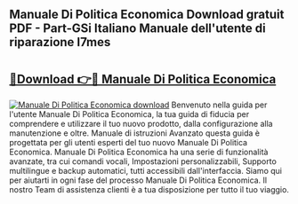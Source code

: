 ## Manuale Di Politica Economica Download gratuit PDF - Part-GSi Italiano Manuale dell'utente di riparazione I7mes

# <h2><a href="http://dfb0kl.blite.top/?on=Manuale+Di+Politica+Economica">🔗Download 👉🔴 Manuale Di Politica Economica</a></h2>

[![Manuale Di Politica Economica download](https://i.imgur.com/lujVjoI.png)](http://dfb0kl.blite.top/?on=Manuale+Di+Politica+Economica)
Benvenuto nella guida per l'utente Manuale Di Politica Economica, la tua guida di fiducia per comprendere e utilizzare il tuo nuovo prodotto, dalla configurazione alla manutenzione e oltre. Manuale di istruzioni Avanzato questa guida è progettata per gli utenti esperti del tuo nuovo Manuale Di Politica Economica. Manuale Di Politica Economica ha una serie di funzionalità avanzate, tra cui comandi vocali, Impostazioni personalizzabili, Supporto multilingue e backup automatici, tutti accessibili dall'interfaccia. Siamo qui per aiutarti in ogni fase del processo Manuale Di Politica Economica. Il nostro Team di assistenza clienti è a tua disposizione per tutto il tuo viaggio.
